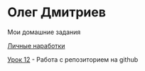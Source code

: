 # Олег Дмитриев
Мои домашние задания

[Личные наработки](https://webplaneta-com.github.io/doom/ "Исчезновиние заголовка в виде дыма")

[Урок 12](https://webplaneta-com.github.io/lesson_12/ "Моя готовая домашка") - Работа с репозиторием на github
